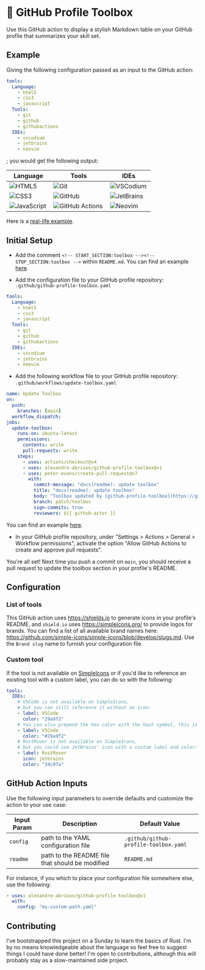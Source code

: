 # 🔧 GitHub Profile Toolbox

Use this GitHub action to display a stylish Markdown table on your GitHub profile
that summarizes your skill set.

## Example

Giving the following configuration passed as an input to the GitHub action:

```yaml
tools:
  Language:
    - html5
    - css3
    - javascript
  Tools:
    - git
    - github
    - githubactions
  IDEs:
    - vscodium
    - jetbrains
    - neovim
```

; you would get the following output:

<!-- @formatter:off -->
<!-- START_SECTION:toolbox -->
<!-- Generated by github-profile-toolbox GitHub action -->
| Language                                                                                                                       | Tools                                                                                                                                     | IDEs                                                                                                                        |
| ------------------------------------------------------------------------------------------------------------------------------ | ----------------------------------------------------------------------------------------------------------------------------------------- | --------------------------------------------------------------------------------------------------------------------------- |
| [<img align="left" alt="HTML5" src="https://img.shields.io/badge/-HTML5-E34F26?logoColor=white&logo=html5">](#)                | [<img align="left" alt="Git" src="https://img.shields.io/badge/-Git-F05032?logoColor=white&logo=git">](#)                                 | [<img align="left" alt="VSCodium" src="https://img.shields.io/badge/-VSCodium-2F80ED?logoColor=white&logo=vscodium">](#)    |
| [<img align="left" alt="CSS3" src="https://img.shields.io/badge/-CSS3-1572B6?logoColor=white&logo=css3">](#)                   | [<img align="left" alt="GitHub" src="https://img.shields.io/badge/-GitHub-181717?logoColor=white&logo=github">](#)                        | [<img align="left" alt="JetBrains" src="https://img.shields.io/badge/-JetBrains-000000?logoColor=white&logo=jetbrains">](#) |
| [<img align="left" alt="JavaScript" src="https://img.shields.io/badge/-JavaScript-F7DF1E?logoColor=black&logo=javascript">](#) | [<img align="left" alt="GitHub Actions" src="https://img.shields.io/badge/-GitHub Actions-2088FF?logoColor=white&logo=githubactions">](#) | [<img align="left" alt="Neovim" src="https://img.shields.io/badge/-Neovim-57A143?logoColor=white&logo=neovim">](#)          |
<!-- STOP_SECTION:toolbox -->
<!-- @formatter:on -->

Here is a
[real-life example](https://github.com/alexandre-abrioux#hammer_and_wrench-toolbox).

## Initial Setup

- Add the comment `<!-- START_SECTION:toolbox --><!-- STOP_SECTION:toolbox -->` within `README.md`.
  You can find an example
  [here](https://github.com/alexandre-abrioux/alexandre-abrioux/blob/main/README.md?plain=1).

- Add the configuration file to your GitHub profile repository:
  `.github/github-profile-toolbox.yaml`

```yaml
tools:
  Language:
    - html5
    - css3
    - javascript
  Tools:
    - git
    - github
    - githubactions
  IDEs:
    - vscodium
    - jetbrains
    - neovim
```

- Add the following workflow file to your GitHub profile repository:
  `.github/workflows/update-toolbox.yaml`

```yaml
name: Update Toolbox
on:
  push:
    branches: [main]
  workflow_dispatch:
jobs:
  update-toolbox:
    runs-on: ubuntu-latest
    permissions:
      contents: write
      pull-requests: write
    steps:
      - uses: actions/checkout@v4
      - uses: alexandre-abrioux/github-profile-toolbox@v1
      - uses: peter-evans/create-pull-request@v7
        with:
          commit-message: "docs(readme): update toolbox"
          title: "docs(readme): update toolbox"
          body: "Toolbox updated by [github-profile-toolbox](https://github.com/alexandre-abrioux/github-profile-toolbox) GitHub action"
          branch: patch/toolbox
          sign-commits: true
          reviewers: ${{ github.actor }}
```

You can find an example
[here](https://github.com/alexandre-abrioux/alexandre-abrioux/blob/main/.github/workflows/update-toolbox.yaml).

- In your GitHub profile repository, under "Settings > Actions > General > Workflow permissions",
  activate the option "Allow GitHub Actions to create and approve pull requests".

You're all set! Next time you push a commit on `main`,
you should receive a pull request to update the toolbox section in your profile's README.

## Configuration

### List of tools

This GitHub action uses <https://shields.io> to generate icons in your profile's README,
and `shield.io` uses <https://simpleicons.org/> to provide logos for brands.
You can find a list of all available brand names here:
<https://github.com/simple-icons/simple-icons/blob/develop/slugs.md>.
Use the `Brand slug` name to furnish your configuration file.

### Custom tool

If the tool is not available on [SimpleIcons](https://simpleicons.org/) or
if you'd like to reference an existing tool with a custom label,
you can do so with the following:

```yaml
tools:
  IDEs:
    # VSCode is not available on SimpleIcons,
    # but you can still reference it without an icon:
    - label: VSCode
      color: "29a9f2"
    # You can also prepend the hex color with the hash symbol, this is valid:
    - label: VSCode
      color: "#29a9f2"
    # RustRover is not available on SimpleIcons,
    # but you could use JetBrains' icon with a custom label and color:
    - label: RustRover
      icon: jetbrains
      color: "34c97a"
```

## GitHub Action Inputs

Use the following input parameters to override defaults and customize the action to your use case:

| Input Param | Description                                     | Default Value                         |
| ----------- | ----------------------------------------------- | ------------------------------------- |
| `config`    | path to the YAML configuration file             | `.github/github-profile-toolbox.yaml` |
| `readme`    | path to the README file that should be modified | `README.md`                           |

For instance, if you which to place your configuration file somewhere else, use the following:

```yaml
- uses: alexandre-abrioux/github-profile-toolbox@v1
  with:
    config: "my-custom-path.yaml"
```

## Contributing

I've bootstrapped this project on a Sunday to learn the basics of Rust.
I'm by no means knowledgeable about the language so feel free to suggest things I could have done better!
I'm open to contributions, although this will probably stay as a slow-maintained side project.
